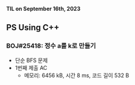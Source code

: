 **TIL on September 16th, 2023**

## PS Using C++
### BOJ#25418: 정수 a를 k로 만들기
* 단순 BFS 문제
* 1번째 제출 AC
  - 메모리: 6456 kB, 시간 8 ms, 코드 길이 532 B
